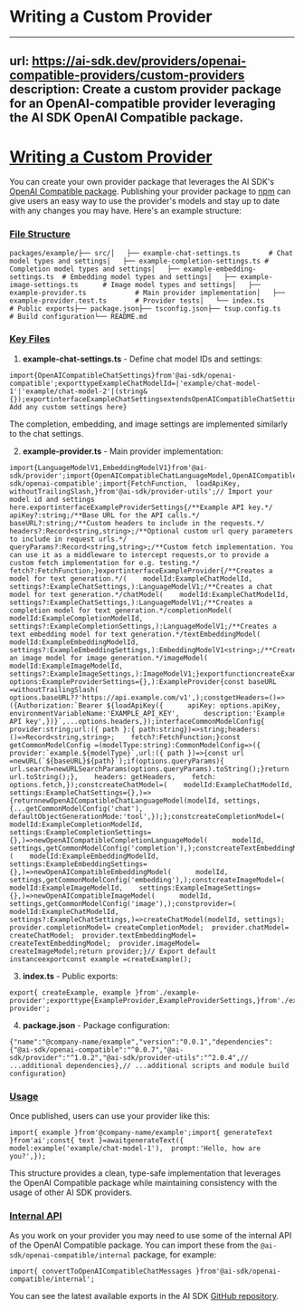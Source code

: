 # Writing a Custom Provider


---
url: https://ai-sdk.dev/providers/openai-compatible-providers/custom-providers
description: Create a custom provider package for an OpenAI-compatible provider leveraging the AI SDK OpenAI Compatible package.
---


# [Writing a Custom Provider](#writing-a-custom-provider)


You can create your own provider package that leverages the AI SDK's [OpenAI Compatible package](https://www.npmjs.com/package/@ai-sdk/openai-compatible). Publishing your provider package to [npm](https://www.npmjs.com/) can give users an easy way to use the provider's models and stay up to date with any changes you may have. Here's an example structure:


### [File Structure](#file-structure)


```
packages/example/├── src/│   ├── example-chat-settings.ts       # Chat model types and settings│   ├── example-completion-settings.ts # Completion model types and settings│   ├── example-embedding-settings.ts  # Embedding model types and settings│   ├── example-image-settings.ts      # Image model types and settings│   ├── example-provider.ts            # Main provider implementation│   ├── example-provider.test.ts       # Provider tests│   └── index.ts                       # Public exports├── package.json├── tsconfig.json├── tsup.config.ts                     # Build configuration└── README.md
```


### [Key Files](#key-files)


1.  **example-chat-settings.ts** - Define chat model IDs and settings:

```
import{OpenAICompatibleChatSettings}from'@ai-sdk/openai-compatible';exporttypeExampleChatModelId=|'example/chat-model-1'|'example/chat-model-2'|(string&{});exportinterfaceExampleChatSettingsextendsOpenAICompatibleChatSettings{// Add any custom settings here}
```

The completion, embedding, and image settings are implemented similarly to the chat settings.

2.  **example-provider.ts** - Main provider implementation:

```
import{LanguageModelV1,EmbeddingModelV1}from'@ai-sdk/provider';import{OpenAICompatibleChatLanguageModel,OpenAICompatibleCompletionLanguageModel,OpenAICompatibleEmbeddingModel,OpenAICompatibleImageModel,}from'@ai-sdk/openai-compatible';import{FetchFunction,  loadApiKey,  withoutTrailingSlash,}from'@ai-sdk/provider-utils';// Import your model id and settings here.exportinterfaceExampleProviderSettings{/**Example API key.*/  apiKey?:string;/**Base URL for the API calls.*/  baseURL?:string;/**Custom headers to include in the requests.*/  headers?:Record<string,string>;/**Optional custom url query parameters to include in request urls.*/  queryParams?:Record<string,string>;/**Custom fetch implementation. You can use it as a middleware to intercept requests,or to provide a custom fetch implementation for e.g. testing.*/  fetch?:FetchFunction;}exportinterfaceExampleProvider{/**Creates a model for text generation.*/(    modelId:ExampleChatModelId,    settings?:ExampleChatSettings,):LanguageModelV1;/**Creates a chat model for text generation.*/chatModel(    modelId:ExampleChatModelId,    settings?:ExampleChatSettings,):LanguageModelV1;/**Creates a completion model for text generation.*/completionModel(    modelId:ExampleCompletionModelId,    settings?:ExampleCompletionSettings,):LanguageModelV1;/**Creates a text embedding model for text generation.*/textEmbeddingModel(    modelId:ExampleEmbeddingModelId,    settings?:ExampleEmbeddingSettings,):EmbeddingModelV1<string>;/**Creates an image model for image generation.*/imageModel(    modelId:ExampleImageModelId,    settings?:ExampleImageSettings,):ImageModelV1;}exportfunctioncreateExample(  options:ExampleProviderSettings={},):ExampleProvider{const baseURL =withoutTrailingSlash(    options.baseURL??'https://api.example.com/v1',);constgetHeaders=()=>({Authorization:`Bearer ${loadApiKey({      apiKey: options.apiKey,      environmentVariableName:'EXAMPLE_API_KEY',      description:'Example API key',})}`,...options.headers,});interfaceCommonModelConfig{    provider:string;url:({ path }:{ path:string})=>string;headers:()=>Record<string,string>;    fetch?:FetchFunction;}const getCommonModelConfig =(modelType:string):CommonModelConfig=>({    provider:`example.${modelType}`,url:({ path })=>{const url =newURL(`${baseURL}${path}`);if(options.queryParams){        url.search=newURLSearchParams(options.queryParams).toString();}return url.toString();},    headers: getHeaders,    fetch: options.fetch,});constcreateChatModel=(    modelId:ExampleChatModelId,    settings:ExampleChatSettings={},)=>{returnnewOpenAICompatibleChatLanguageModel(modelId, settings,{...getCommonModelConfig('chat'),      defaultObjectGenerationMode:'tool',});};constcreateCompletionModel=(    modelId:ExampleCompletionModelId,    settings:ExampleCompletionSettings={},)=>newOpenAICompatibleCompletionLanguageModel(      modelId,      settings,getCommonModelConfig('completion'),);constcreateTextEmbeddingModel=(    modelId:ExampleEmbeddingModelId,    settings:ExampleEmbeddingSettings={},)=>newOpenAICompatibleEmbeddingModel(      modelId,      settings,getCommonModelConfig('embedding'),);constcreateImageModel=(    modelId:ExampleImageModelId,    settings:ExampleImageSettings={},)=>newOpenAICompatibleImageModel(      modelId,      settings,getCommonModelConfig('image'),);constprovider=(    modelId:ExampleChatModelId,    settings?:ExampleChatSettings,)=>createChatModel(modelId, settings);  provider.completionModel= createCompletionModel;  provider.chatModel= createChatModel;  provider.textEmbeddingModel= createTextEmbeddingModel;  provider.imageModel= createImageModel;return provider;}// Export default instanceexportconst example =createExample();
```

3.  **index.ts** - Public exports:

```
export{ createExample, example }from'./example-provider';exporttype{ExampleProvider,ExampleProviderSettings,}from'./example-provider';
```

4.  **package.json** - Package configuration:

```
{"name":"@company-name/example","version":"0.0.1","dependencies":{"@ai-sdk/openai-compatible":"^0.0.7","@ai-sdk/provider":"^1.0.2","@ai-sdk/provider-utils":"^2.0.4",// ...additional dependencies},// ...additional scripts and module build configuration}
```


### [Usage](#usage)


Once published, users can use your provider like this:

```
import{ example }from'@company-name/example';import{ generateText }from'ai';const{ text }=awaitgenerateText({  model:example('example/chat-model-1'),  prompt:'Hello, how are you?',});
```

This structure provides a clean, type-safe implementation that leverages the OpenAI Compatible package while maintaining consistency with the usage of other AI SDK providers.


### [Internal API](#internal-api)


As you work on your provider you may need to use some of the internal API of the OpenAI Compatible package. You can import these from the `@ai-sdk/openai-compatible/internal` package, for example:

```
import{ convertToOpenAICompatibleChatMessages }from'@ai-sdk/openai-compatible/internal';
```

You can see the latest available exports in the AI SDK [GitHub repository](https://github.com/vercel/ai/blob/main/packages/openai-compatible/src/internal/index.ts).
